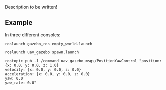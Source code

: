 Description to be written!

## Example

In three different consoles:

```
roslaunch gazebo_ros empty_world.launch

roslaunch uav_gazebo spawn.launch

rostopic pub -1 /command uav_gazebo_msgs/PositionYawControl "position: {x: 0.0, y: 0.0, z: 1.0}
velocity: {x: 0.0, y: 0.0, z: 0.0}
acceleration: {x: 0.0, y: 0.0, z: 0.0}
yaw: 0.0
yaw_rate: 0.0"
```
